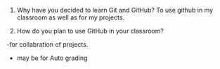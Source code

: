 1. Why have you decided to learn Git and GitHub?
To use github in my classroom as well as for my projects.

2. How do you plan to use GitHub in your classroom?

-for collabration of projects.
- may be for Auto grading
